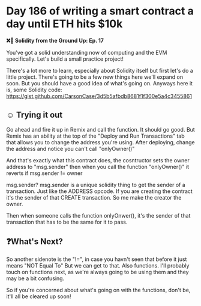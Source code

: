 # Day 186 of writing a smart contract a day until ETH hits $10k

**❌🦜 Solidity from the Ground Up:  Ep. 17**

You've got a solid understanding now of computing and the EVM specifically. Let's build a small practice project!

There's a lot more to learn, especially about Solidity itself but first let's do a little project. There's going to be a few new things here we'll expand on soon. But you should have a good idea of what's going on.
Anyways here it is, some Solidity code:
https://gist.github.com/CarsonCase/3d5b5afbdb8681f1f300e5a4c3455861

## ☺️ Trying it out
Go ahead and fire it up in Remix and call the function. It should go good. But Remix has an ability at the top of the "Deploy and Run Transactions" tab that allows you to change the address you're using. After deploying, change the address and notice you can't call "onlyOwner()"

And that's exactly what this contract does, the cosntructor sets the owner address to "msg.sender" then when you call the function "onlyOwner()" it reverts if msg.sender != owner

msg.sender?
msg.sender is a unique solidity thing to get the sender of a transaction. Just like the ADDRESS opcode. If you are creating the contract it's the sender of that CREATE transaction. So me make the creator the owner.

Then when someone calls the function onlyOnwer(), it's the sender of that transaction that has to be the same for it to pass.

## ❓What's Next?
So another sidenote is the "!=", in case you havn't seen that before it just means "NOT Equal To" But we can get to that. Also functions. I'll probably touch on functions next, as we're always going to be using them and they may be a bit confusing.

So if you're concerned about what's going on with the functions, don't be, it'll all be cleared up soon!